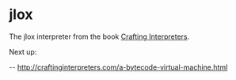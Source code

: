 # jlox
The jlox interpreter from the book [Crafting Interpreters](https://craftinginterpreters.com).


Next up:

-- http://craftinginterpreters.com/a-bytecode-virtual-machine.html